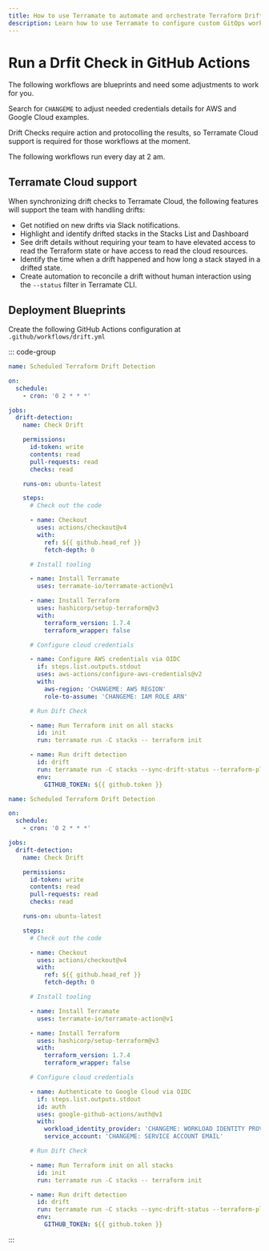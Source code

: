 ```yaml
---
title: How to use Terramate to automate and orchestrate Terraform Drift Checks in GitHub Actions
description: Learn how to use Terramate to configure custom GitOps workflows to automate and orchestrate Terraform and OpenTofu Drift Checks in GitHub Actions.
---
```


# Run a Drfit Check in GitHub Actions

The following workflows are blueprints and need some adjustments to work for you.

Search for `CHANGEME` to adjust needed credentials details for AWS and Google Cloud examples.

Drift Checks require action and protocolling the results, so Terramate Cloud support is required for those workflows at the moment.

The following workflows run every day at 2 am.

## Terramate Cloud support

When synchronizing drift checks to Terramate Cloud, the following features will support the team with handling drifts:

- Get notified on new drifts via Slack notifications.
- Highlight and identify drifted stacks in the Stacks List and Dashboard
- See drift details without requiring your team to have elevated access to read the Terraform state or have access to read the cloud resources.
- Identify the time when a drift happened and how long a stack stayed in a drifted state.
- Create automation to reconcile a drift without human interaction using the `--status` filter in Terramate CLI.

## Deployment Blueprints

Create the following GitHub Actions configuration at `.github/workflows/drift.yml`

::: code-group

```yml [ AWS + Terramate Cloud ]
name: Scheduled Terraform Drift Detection

on:
  schedule:
    - cron: '0 2 * * *'

jobs:
  drift-detection:
    name: Check Drift

    permissions:
      id-token: write
      contents: read
      pull-requests: read
      checks: read

    runs-on: ubuntu-latest

    steps:
      # Check out the code

      - name: Checkout
        uses: actions/checkout@v4
        with:
          ref: ${{ github.head_ref }}
          fetch-depth: 0

      # Install tooling

      - name: Install Terramate
        uses: terramate-io/terramate-action@v1

      - name: Install Terraform
        uses: hashicorp/setup-terraform@v3
        with:
          terraform_version: 1.7.4
          terraform_wrapper: false

      # Configure cloud credentials

      - name: Configure AWS credentials via OIDC
        if: steps.list.outputs.stdout
        uses: aws-actions/configure-aws-credentials@v2
        with:
          aws-region: 'CHANGEME: AWS REGION'
          role-to-assume: 'CHANGEME: IAM ROLE ARN'

      # Run Dift Check

      - name: Run Terraform init on all stacks
        id: init
        run: terramate run -C stacks -- terraform init

      - name: Run drift detection
        id: drift
        run: terramate run -C stacks --sync-drift-status --terraform-plan-file=drift.tfplan --continue-on-error --parallel 5 -- terraform plan -out drift.tfplan -detailed-exitcode -lock=false
        env:
          GITHUB_TOKEN: ${{ github.token }}
```

```yml [ GCP + Terramate Cloud ]
name: Scheduled Terraform Drift Detection

on:
  schedule:
    - cron: '0 2 * * *'

jobs:
  drift-detection:
    name: Check Drift

    permissions:
      id-token: write
      contents: read
      pull-requests: read
      checks: read

    runs-on: ubuntu-latest

    steps:
      # Check out the code

      - name: Checkout
        uses: actions/checkout@v4
        with:
          ref: ${{ github.head_ref }}
          fetch-depth: 0

      # Install tooling

      - name: Install Terramate
        uses: terramate-io/terramate-action@v1

      - name: Install Terraform
        uses: hashicorp/setup-terraform@v3
        with:
          terraform_version: 1.7.4
          terraform_wrapper: false

      # Configure cloud credentials

      - name: Authenticate to Google Cloud via OIDC
        if: steps.list.outputs.stdout
        id: auth
        uses: google-github-actions/auth@v1
        with:
          workload_identity_provider: 'CHANGEME: WORKLOAD IDENTITY PROVIDER ID'
          service_account: 'CHANGEME: SERVICE ACCOUNT EMAIL'

      # Run Dift Check

      - name: Run Terraform init on all stacks
        id: init
        run: terramate run -C stacks -- terraform init

      - name: Run drift detection
        id: drift
        run: terramate run -C stacks --sync-drift-status --terraform-plan-file=drift.tfplan --continue-on-error --parallel 5 -- terraform plan -out drift.tfplan -detailed-exitcode -lock=false
        env:
          GITHUB_TOKEN: ${{ github.token }}
```

:::
